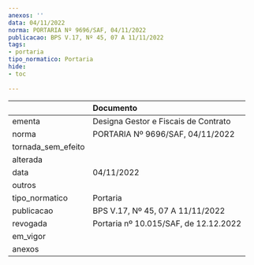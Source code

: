 ```yaml
---
anexos: ''
data: 04/11/2022
norma: PORTARIA Nº 9696/SAF, 04/11/2022
publicacao: BPS V.17, Nº 45, 07 A 11/11/2022
tags:
- portaria
tipo_normatico: Portaria
hide: 
- toc 
 
---
```


|                    | Documento                             |
|:-------------------|:--------------------------------------|
| ementa             | Designa Gestor e Fiscais de Contrato  |
| norma              | PORTARIA Nº 9696/SAF, 04/11/2022      |
| tornada_sem_efeito |                                       |
| alterada           |                                       |
| data               | 04/11/2022                            |
| outros             |                                       |
| tipo_normatico     | Portaria                              |
| publicacao         | BPS V.17, Nº 45, 07 A 11/11/2022      |
| revogada           | Portaria nº 10.015/SAF, de 12.12.2022 |
| em_vigor           |                                       |
| anexos             |                                       |